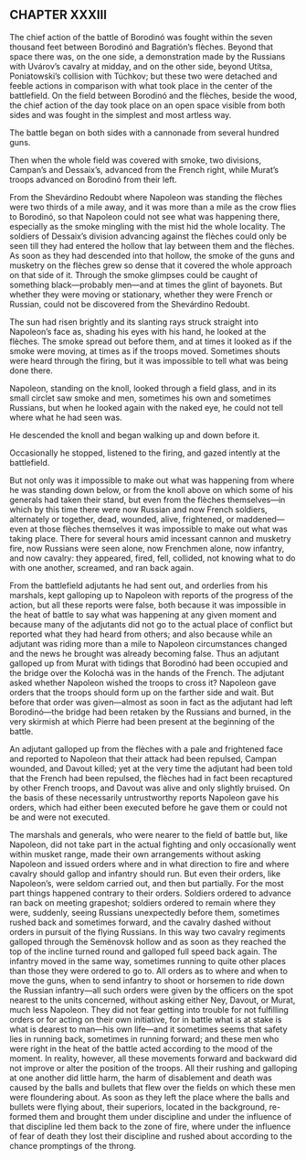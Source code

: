## CHAPTER XXXIII

The chief action of the battle of Borodinó was fought within the seven
thousand feet between Borodinó and Bagratión’s flèches. Beyond that
space there was, on the one side, a demonstration made by the Russians
with Uvárov’s cavalry at midday, and on the other side, beyond Utítsa,
Poniatowski’s collision with Túchkov; but these two were detached and
feeble actions in comparison with what took place in the center of the
battlefield. On the field between Borodinó and the flèches, beside the
wood, the chief action of the day took place on an open space visible
from both sides and was fought in the simplest and most artless way.

The battle began on both sides with a cannonade from several hundred
guns.

Then when the whole field was covered with smoke, two divisions,
Campan’s and Dessaix’s, advanced from the French right, while Murat’s
troops advanced on Borodinó from their left.

From the Shevárdino Redoubt where Napoleon was standing the flèches were
two thirds of a mile away, and it was more than a mile as the crow flies
to Borodinó, so that Napoleon could not see what was happening there,
especially as the smoke mingling with the mist hid the whole locality.
The soldiers of Dessaix’s division advancing against the flèches could
only be seen till they had entered the hollow that lay between them and
the flèches. As soon as they had descended into that hollow, the smoke
of the guns and musketry on the flèches grew so dense that it covered
the whole approach on that side of it. Through the smoke glimpses could
be caught of something black—probably men—and at times the glint of
bayonets. But whether they were moving or stationary, whether they were
French or Russian, could not be discovered from the Shevárdino Redoubt.

The sun had risen brightly and its slanting rays struck straight into
Napoleon’s face as, shading his eyes with his hand, he looked at the
flèches. The smoke spread out before them, and at times it looked as if
the smoke were moving, at times as if the troops moved. Sometimes shouts
were heard through the firing, but it was impossible to tell what was
being done there.

Napoleon, standing on the knoll, looked through a field glass, and in
its small circlet saw smoke and men, sometimes his own and sometimes
Russians, but when he looked again with the naked eye, he could not tell
where what he had seen was.

He descended the knoll and began walking up and down before it.

Occasionally he stopped, listened to the firing, and gazed intently at
the battlefield.

But not only was it impossible to make out what was happening from where
he was standing down below, or from the knoll above on which some of his
generals had taken their stand, but even from the flèches themselves—in
which by this time there were now Russian and now French soldiers,
alternately or together, dead, wounded, alive, frightened, or
maddened—even at those flèches themselves it was impossible to make out
what was taking place. There for several hours amid incessant cannon and
musketry fire, now Russians were seen alone, now Frenchmen alone, now
infantry, and now cavalry: they appeared, fired, fell, collided, not
knowing what to do with one another, screamed, and ran back again.

From the battlefield adjutants he had sent out, and orderlies from his
marshals, kept galloping up to Napoleon with reports of the progress
of the action, but all these reports were false, both because it was
impossible in the heat of battle to say what was happening at any given
moment and because many of the adjutants did not go to the actual place
of conflict but reported what they had heard from others; and also
because while an adjutant was riding more than a mile to Napoleon
circumstances changed and the news he brought was already becoming
false. Thus an adjutant galloped up from Murat with tidings that
Borodinó had been occupied and the bridge over the Kolochá was in the
hands of the French. The adjutant asked whether Napoleon wished the
troops to cross it? Napoleon gave orders that the troops should form up
on the farther side and wait. But before that order was given—almost
as soon in fact as the adjutant had left Borodinó—the bridge had been
retaken by the Russians and burned, in the very skirmish at which Pierre
had been present at the beginning of the battle.

An adjutant galloped up from the flèches with a pale and frightened face
and reported to Napoleon that their attack had been repulsed, Campan
wounded, and Davout killed; yet at the very time the adjutant had been
told that the French had been repulsed, the flèches had in fact been
recaptured by other French troops, and Davout was alive and only
slightly bruised. On the basis of these necessarily untrustworthy
reports Napoleon gave his orders, which had either been executed before
he gave them or could not be and were not executed.

The marshals and generals, who were nearer to the field of battle
but, like Napoleon, did not take part in the actual fighting and only
occasionally went within musket range, made their own arrangements
without asking Napoleon and issued orders where and in what direction to
fire and where cavalry should gallop and infantry should run. But even
their orders, like Napoleon’s, were seldom carried out, and then but
partially. For the most part things happened contrary to their orders.
Soldiers ordered to advance ran back on meeting grapeshot; soldiers
ordered to remain where they were, suddenly, seeing Russians
unexpectedly before them, sometimes rushed back and sometimes forward,
and the cavalry dashed without orders in pursuit of the flying Russians.
In this way two cavalry regiments galloped through the Semënovsk hollow
and as soon as they reached the top of the incline turned round and
galloped full speed back again. The infantry moved in the same way,
sometimes running to quite other places than those they were ordered to
go to. All orders as to where and when to move the guns, when to send
infantry to shoot or horsemen to ride down the Russian infantry—all
such orders were given by the officers on the spot nearest to the
units concerned, without asking either Ney, Davout, or Murat, much less
Napoleon. They did not fear getting into trouble for not fulfilling
orders or for acting on their own initiative, for in battle what is at
stake is what is dearest to man—his own life—and it sometimes seems that
safety lies in running back, sometimes in running forward; and these men
who were right in the heat of the battle acted according to the mood
of the moment. In reality, however, all these movements forward and
backward did not improve or alter the position of the troops. All
their rushing and galloping at one another did little harm, the harm of
disablement and death was caused by the balls and bullets that flew over
the fields on which these men were floundering about. As soon as they
left the place where the balls and bullets were flying about, their
superiors, located in the background, re-formed them and brought them
under discipline and under the influence of that discipline led them
back to the zone of fire, where under the influence of fear of death
they lost their discipline and rushed about according to the chance
promptings of the throng.





